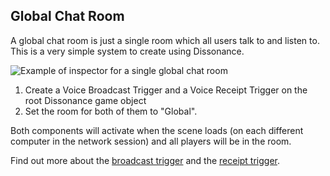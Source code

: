 ## Global Chat Room

A global chat room is just a single room which all users talk to and listen to. This is a very simple system to create using Dissonance.

![Example of inspector for a single global chat room](/images/GlobalChatRoom_Inspector.png "Example of inspector for a single global chat room")

1. Create a Voice Broadcast Trigger and a Voice Receipt Trigger on the root Dissonance game object
2. Set the room for both of them to "Global".

Both components will activate when the scene loads (on each different computer in the network session) and all players will be in the room.

Find out more about the [broadcast trigger](../Reference/Components/Voice-Broadcast-Trigger.md) and the [receipt trigger](../Reference/Components/Voice-Receipt-Trigger.md).